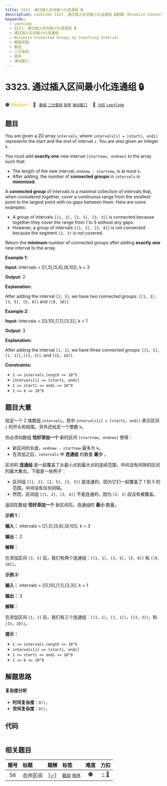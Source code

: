 ```yaml
---
title: 3323. 通过插入区间最小化连通组 🔒
description: LeetCode 3323. 通过插入区间最小化连通组 🔒题解，Minimize Connected Groups by Inserting Interval，包含解题思路、复杂度分析以及完整的 JavaScript 代码实现。
keywords:
  - LeetCode
  - 3323. 通过插入区间最小化连通组 🔒
  - 通过插入区间最小化连通组
  - Minimize Connected Groups by Inserting Interval
  - 解题思路
  - 数组
  - 二分查找
  - 排序
  - 滑动窗口
---
```


# 3323. 通过插入区间最小化连通组 🔒

🟠 <font color=#ffb800>Medium</font>&emsp; 🔖&ensp; [`数组`](/tag/array.md) [`二分查找`](/tag/binary-search.md) [`排序`](/tag/sorting.md) [`滑动窗口`](/tag/sliding-window.md)&emsp; 🔗&ensp;[`力扣`](https://leetcode.cn/problems/minimize-connected-groups-by-inserting-interval) [`LeetCode`](https://leetcode.com/problems/minimize-connected-groups-by-inserting-interval)

## 题目

You are given a 2D array `intervals`, where `intervals[i] = [starti, endi]`
represents the start and the end of interval `i`. You are also given an
integer `k`.

You must add **exactly one** new interval `[startnew, endnew]` to the array
such that:

  * The length of the new interval, `endnew - startnew`, is at most `k`.
  * After adding, the number of **connected groups** in `intervals` is **minimized**.

A **connected group** of intervals is a maximal collection of intervals that,
when considered together, cover a continuous range from the smallest point to
the largest point with no gaps between them. Here are some examples:

  * A group of intervals `[[1, 2], [2, 5], [3, 3]]` is connected because together they cover the range from 1 to 5 without any gaps.
  * However, a group of intervals `[[1, 2], [3, 4]]` is not connected because the segment `(2, 3)` is not covered.

Return the **minimum** number of connected groups after adding **exactly one**
new interval to the array.



**Example 1:**

**Input:** intervals = [[1,3],[5,6],[8,10]], k = 3

**Output:** 2

**Explanation:**

After adding the interval `[3, 5]`, we have two connected groups: `[[1, 3],
[3, 5], [5, 6]]` and `[[8, 10]]`.

**Example 2:**

**Input:** intervals = [[5,10],[1,1],[3,3]], k = 1

**Output:** 3

**Explanation:**

After adding the interval `[1, 1]`, we have three connected groups: `[[1, 1],
[1, 1]]`, `[[3, 3]]`, and `[[5, 10]]`.



**Constraints:**

  * `1 <= intervals.length <= 10^5`
  * `intervals[i] == [starti, endi]`
  * `1 <= starti <= endi <= 10^9`
  * `1 <= k <= 10^9`


## 题目大意

给定一个 2 维数组 `intervals`，其中 `intervals[i] = [starti, endi]` 表示区间 `i`
的开头和结尾。另外还给定一个整数 `k`。

你必须向数组 **恰好添加一个**  新的区间 `[startnew, endnew]` 使得：

  * 新区间的长度，`endnew - startnew` 最多为 `k`。
  * 在添加之后，`intervals` 中 **连通组**  的数量 **最少** 。

区间的 **连通组**  是一起覆盖了从最小点到最大点的连续范围，中间没有间隙的区间的最大集合。下面是一些例子：

  * 区间组 `[[1, 2], [2, 5], [3, 3]]` 是连通的，因为它们一起覆盖了 1 到 5 的范围，中间没有任何间隔。
  * 然而，区间组 `[[1, 2], [3, 4]]` 不是连通的，因为 `(2, 3)` 段没有被覆盖。

返回在数组 **恰好添加一个** 新区间后，连通组的 **最小** 数量。



**示例 1：**

**输入：** intervals = [[1,3],[5,6],[8,10]], k = 3

**输出：** 2

**解释：**

在添加区间 `[3, 5]` 后，我们有两个连通组：`[[1, 3], [3, 5], [5, 6]]` 和 `[[8, 10]]`。

**示例 2:**

**输入：** intervals = [[5,10],[1,1],[3,3]], k = 1

**输出：** 3

**解释：**

在添加区间 `[1, 1]` 后，我们有三个连通组：`[[1, 1], [1, 1]]`，`[[3, 3]]`，和 `[[5, 10]]`。



**提示：**

  * `1 <= intervals.length <= 10^5`
  * `intervals[i] == [starti, endi]`
  * `1 <= starti <= endi <= 10^9`
  * `1 <= k <= 10^9`


## 解题思路

#### 复杂度分析

- **时间复杂度**：`O()`，
- **空间复杂度**：`O()`，

## 代码

```javascript

```

## 相关题目

<!-- prettier-ignore -->
| 题号 | 标题 | 题解 | 标签 | 难度 | 力扣 |
| :------: | :------ | :------: | :------ | :------: | :------: |
| 56 | 合并区间 | [[✓]](/problem/0056.md) |  [`数组`](/tag/array.md) [`排序`](/tag/sorting.md) | 🟠 | [🀄️](https://leetcode.cn/problems/merge-intervals) [🔗](https://leetcode.com/problems/merge-intervals) |